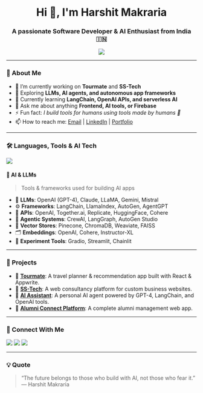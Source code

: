 <h1 align="center">Hi 👋, I'm Harshit Makraria</h1>
<h3 align="center">A passionate Software Developer & AI Enthusiast from India 🇮🇳</h3>

<p align="center">
  <img src="https://readme-typing-svg.herokuapp.com?font=Fira+Code&weight=600&size=24&pause=1000&color=36BCF7&center=true&vCenter=true&width=600&lines=Full+Stack+Web+Developer;React+%7C+Next.js+%7C+Node.js+%7C+Firebase;LLMs+%7C+AI+Agents+%7C+Appwrite+%7C+MongoDB;Open+Source+Contributor+%F0%9F%93%9D" />
</p>

---

### 🌟 About Me

- 🔭 I’m currently working on **Tourmate** and **SS-Tech**
- 🤖 Exploring **LLMs, AI agents, and autonomous app frameworks**
- 🌱 Currently learning **LangChain, OpenAI APIs, and serverless AI**
- 💬 Ask me about anything **Frontend, AI tools, or Firebase**
- ⚡ Fun fact: *I build tools for humans using tools made by humans 🤖*
- 📫 How to reach me: [Email](mailto:harshitmakraria9@gmail.com) | [LinkedIn](https://www.linkedin.com/in/harshit-makraria-992114249/) | [Portfolio](https://harshit-makraria.vercel.app/)

---

### 🛠️ Languages, Tools & AI Tech

<p align="left">
  <img src="https://skillicons.dev/icons?i=html,css,js,ts,react,nextjs,nodejs,tailwind,bootstrap,mongodb,express,git,github,firebase,appwrite,vite,vercel,postman,figma,python" />
</p>

#### 🧠 AI & LLMs
> Tools & frameworks used for building AI apps

- 🧩 **LLMs**: OpenAI (GPT-4), Claude, LLaMA, Gemini, Mistral
- ⚙️ **Frameworks**: LangChain, LlamaIndex, AutoGen, AgentGPT
- 📡 **APIs**: OpenAI, Together.ai, Replicate, HuggingFace, Cohere
- 🤖 **Agentic Systems**: CrewAI, LangGraph, AutoGen Studio
- 🧠 **Vector Stores**: Pinecone, ChromaDB, Weaviate, FAISS
- 🗂️ **Embeddings**: OpenAI, Cohere, Instructor-XL
- 🧪 **Experiment Tools**: Gradio, Streamlit, Chainlit

---

### 🚀 Projects

- 🔗 [**Tourmate**](https://github.com/harshitmakraria/tourmate): A travel planner & recommendation app built with React & Appwrite.
- 🔗 [**SS-Tech**](https://github.com/harshitmakraria/sstech): A web consultancy platform for custom business websites.
- 🔗 [**AI Assistant**](https://github.com/harshitmakraria/ai-assistant): A personal AI agent powered by GPT-4, LangChain, and OpenAI tools.
- 🔗 [**Alumni Connect Platform**](https://github.com/harshitmakraria/alumni-connect): A complete alumni management web app.

---

### 🤝 Connect With Me

<p>
  <a href="https://www.linkedin.com/in/harshit-makraria-992114249/"><img src="https://img.shields.io/badge/-LinkedIn-blue?style=flat&logo=linkedin" /></a>
  <a href="mailto:harshitmakraria9@gmail.com"><img src="https://img.shields.io/badge/-Gmail-red?style=flat&logo=gmail" /></a>
  <a href="https://harshit-makraria.vercel.app/"><img src="https://img.shields.io/badge/-Portfolio-000?style=flat&logo=vercel" /></a>
</p>

---

### 💡 Quote

> “The future belongs to those who build with AI, not those who fear it.” — Harshit Makraria
